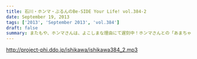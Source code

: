 ```yaml
---
title: 石川・ホンマ・ぶるんのBe-SIDE Your Life! vol.384-2
date: September 19, 2013
tags: ['2013', 'September 2013', 'vol.384']
draft: false
summary: またもや、ホンマさんは、よこしまな理由にて遅刻中！ホンマさんとの「あまちゃん」トーーーク！！！ 今週はならず～～NAMAE
---
```


http://project-phi.ddo.jp/ishikawa/ishikawa384_2.mp3